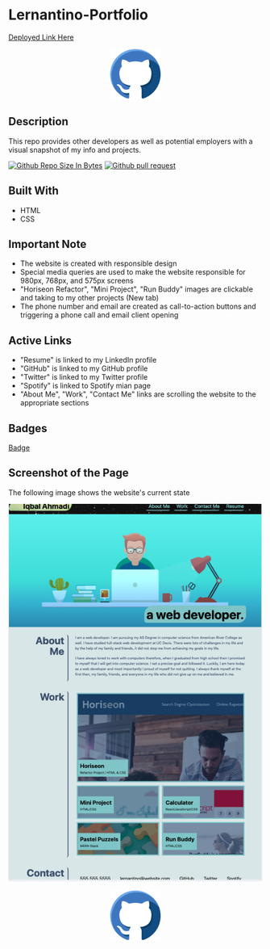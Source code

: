# Lernantino-Portfolio
[Deployed Link Here](https://iqbalahmadi.github.io/Lernantino-Portfolio/)

<p align="center">
  <img src="assets/images/github-icon.png" width="100" >
</p>

## Description 
This repo provides other developers as well as potential employers with a visual snapshot of my info and projects. 

[![Github Repo Size In Bytes](https://img.shields.io/github/languages/code-size/IqbalAhmadi/Lernantino-Portfolio)](https://github.com/iqbalahmadi/lernantino-portfolio)
[![Github pull request](https://img.shields.io/github/issues-pr/IqbalAhmadi/Lernantino-Portfolio)](https://github.com/iqbalahmadi/lernantino-portfolio)

## Built With

- HTML
- CSS

## Important Note

- The website is created with responsible design
- Special media queries are used to make the website responsible for 980px, 768px, and 575px screens
- "Horiseon Refactor", "Mini Project", "Run Buddy" images are clickable and taking to my other projects (New tab) 
- The phone number and email are created as call-to-action buttons and triggering a phone call and email client opening

## Active Links

- "Resume" is linked to my LinkedIn profile
- "GitHub" is linked to my GitHub profile
- "Twitter" is linked to my Twitter profile
- "Spotify" is linked to Spotify mian page
- "About Me", "Work", "Contact Me" links are scrolling the website to the appropriate sections

## Badges 
[Badge](https://img.shields.io/github/checks-status/IqbalAhmadi/Lernantino-Portfolio/main?color=g)

## Screenshot of the Page

The following image shows the website's current state

![The Lernantino-Portfolio webpage includes a navigation bar, a header image, footer, and project links.](./assets/images/Lernantino-scrshot.png)

<p align="center">
  <img src="assets/images/github-icon.png" width="100" >
</p>